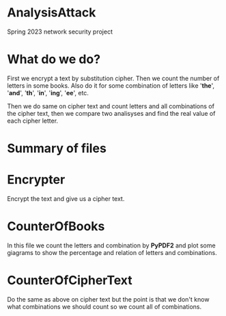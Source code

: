 # AnalysisAttack
Spring 2023 network security project

# What do we do?
First we encrypt a text by substitution cipher. Then we count the number of letters in some books. Also do it for some combination of letters like '__the__', '__and__', '__th__', '__in__', '__ing__', '__ee__', etc.

Then we do same on cipher text and count letters and all combinations of the cipher text, then we compare two analisyses and find the real value of each cipher letter.

# Summary of files 

# Encrypter
Encrypt the text and give us a cipher text.

# CounterOfBooks
In this file we count the letters and combination by __PyPDF2__ and plot some giagrams to show the percentage and relation of letters and combinations.

# CounterOfCipherText
Do the same as above on cipher text but the point is that we don't know what combinations we should count so we count all of combinations.
